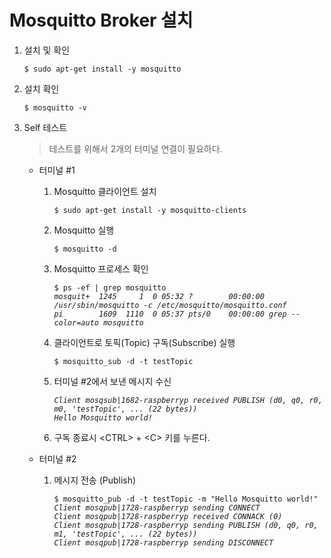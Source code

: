 # Mosquitto Broker 설치

1. 설치 및 확인
   <pre><code>$ sudo apt-get install -y mosquitto</code></pre>

2. 설치 확인
   <pre><code>$ mosquitto -v</code></pre>

3. Self 테스트
   > 테스트를 위해서 2개의 터미널 연결이 필요하다.

   * 터미널 #1
     1. Mosquitto 클라이언트 설치
        <pre><code>$ sudo apt-get install -y mosquitto-clients</code></pre>

     2. Mosquitto 실행
        <pre><code>$ mosquitto -d</code></pre>
     3. Mosquitto 프로세스 확인
        <pre><code>$ ps -ef | grep mosquitto
        <i>mosquit+  1245     1  0 05:32 ?        00:00:00 /usr/sbin/mosquitto -c /etc/mosquitto/mosquitto.conf
        pi        1609  1110  0 05:37 pts/0    00:00:00 grep --color=auto mosquitto</i></code></pre>
     4. 클라이언트로 토픽(Topic) 구독(Subscribe) 실행
        <pre><code>$ mosquitto_sub -d -t testTopic</code></pre>

     5. 터미널 #2에서 보낸 메시지 수신
        <pre><code><i>Client mosqsub|1682-raspberryp received PUBLISH (d0, q0, r0, m0, 'testTopic', ... (22 bytes))
        Hello Mosquitto world!</i></code></pre>
    
     6. 구독 종료시 &lt;CTRL&gt; + &lt;C&gt; 키를 누른다.

   * 터미널 #2
     1. 메시지 전송 (Publish)
        <pre><code>$ mosquitto_pub -d -t testTopic -m "Hello Mosquitto world!"
        <i>Client mosqpub|1728-raspberryp sending CONNECT
        Client mosqpub|1728-raspberryp received CONNACK (0)
        Client mosqpub|1728-raspberryp sending PUBLISH (d0, q0, r0, m1, 'testTopic', ... (22 bytes))
        Client mosqpub|1728-raspberryp sending DISCONNECT</i></code></pre>
